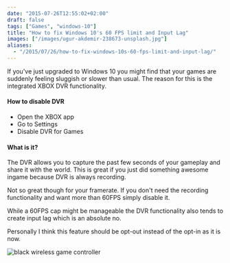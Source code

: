 ```yaml
---
date: "2015-07-26T12:55:02+02:00"
draft: false
tags: ["Games", "windows-10"]
title: "How to fix Windows 10's 60 FPS limit and Input Lag"
images: ["/images/ugur-akdemir-238673-unsplash.jpg"]
aliases:
  - "/2015/07/26/how-to-fix-windows-10s-60-fps-limit-and-input-lag/"
---
```


If you've just upgraded to Windows 10 you might find that your games are suddenly feeling sluggish or slower than usual. The reason for this is the integrated XBOX DVR functionality.

#### How to disable DVR

- Open the XBOX app
- Go to Settings
- Disable DVR for Games


#### What is it?
The DVR allows you to capture the past few seconds of your gameplay and share it with the world. This is great if you just did something awesome ingame because DVR is always recording.

Not so great though for your framerate. If you don't need the recording functionality and want more than 60FPS simply disable it.

While a 60FPS cap might be manageable the DVR functionality also tends to create input lag which is an absolute no.

Personally I think this feature should be opt-out instead of the opt-in as it is now.

![black wireless game controller](/images/ugur-akdemir-238673-unsplash.jpg)

